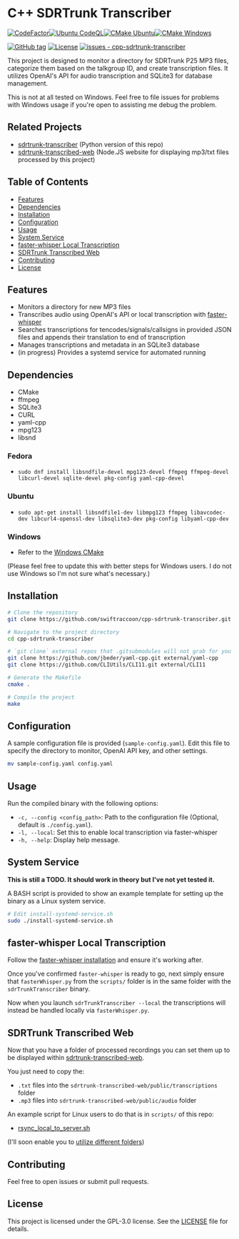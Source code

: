 # C++ SDRTrunk Transcriber
[![CodeFactor](https://www.codefactor.io/repository/github/swiftraccoon/cpp-sdrtrunk-transcriber/badge)](https://www.codefactor.io/repository/github/swiftraccoon/cpp-sdrtrunk-transcriber)[![Ubuntu CodeQL](https://github.com/swiftraccoon/cpp-sdrtrunk-transcriber/actions/workflows/ubuntu-codeql.yml/badge.svg)](https://github.com/swiftraccoon/cpp-sdrtrunk-transcriber/actions/workflows/ubuntu-codeql.yml)[![CMake Ubuntu](https://github.com/swiftraccoon/cpp-sdrtrunk-transcriber/actions/workflows/cmake-ubuntu.yml/badge.svg)](https://github.com/swiftraccoon/cpp-sdrtrunk-transcriber/actions/workflows/cmake-ubuntu.yml)[![CMake Windows](https://github.com/swiftraccoon/cpp-sdrtrunk-transcriber/actions/workflows/cmake-windows.yml/badge.svg)](https://github.com/swiftraccoon/cpp-sdrtrunk-transcriber/actions/workflows/cmake-windows.yml)

[![GitHub tag](https://img.shields.io/github/tag/swiftraccoon/cpp-sdrtrunk-transcriber?include_prereleases=&sort=semver&color=blue)](https://github.com/swiftraccoon/cpp-sdrtrunk-transcriber/releases/)
[![License](https://img.shields.io/badge/License-GPL3-blue)](#license)
[![issues - cpp-sdrtrunk-transcriber](https://img.shields.io/github/issues/swiftraccoon/cpp-sdrtrunk-transcriber)](https://github.com/swiftraccoon/cpp-sdrtrunk-transcriber/issues)

This project is designed to monitor a directory for SDRTrunk P25 MP3 files, categorize them based on the talkgroup ID, and create transcription files. It utilizes OpenAI's API for audio transcription and SQLite3 for database management.

This is not at all tested on Windows. Feel free to file issues for problems with Windows usage if you're open to assisting me debug the problem. 

## Related Projects
- [sdrtrunk-transcriber](https://github.com/swiftraccoon/sdrtrunk-transcriber) (Python version of this repo)
- [sdrtrunk-transcribed-web](https://github.com/swiftraccoon/sdrtrunk-transcribed-web) (Node.JS website for displaying mp3/txt files processed by this project)

## Table of Contents

- [Features](#features)
- [Dependencies](#dependencies)
- [Installation](#installation)
- [Configuration](#configuration)
- [Usage](#usage)
- [System Service](#system-service)
- [faster-whisper Local Transcription](#faster-whisper-local-transcription)
- [SDRTrunk Transcribed Web](#sdrtrunk-transcribed-web)
- [Contributing](#contributing)
- [License](#license)

## Features

- Monitors a directory for new MP3 files
- Transcribes audio using OpenAI's API or local transcription with [faster-whisper](https://github.com/SYSTRAN/faster-whisper)
- Searches transcriptions for tencodes/signals/callsigns in provided JSON files and appends their translation to end of transcription
- Manages transcriptions and metadata in an SQLite3 database
- (in progress) Provides a systemd service for automated running

## Dependencies

- CMake
- ffmpeg
- SQLite3
- CURL
- yaml-cpp
- mpg123
- libsnd

### Fedora

- `sudo dnf install libsndfile-devel mpg123-devel ffmpeg ffmpeg-devel libcurl-devel sqlite-devel pkg-config yaml-cpp-devel`

### Ubuntu

- `sudo apt-get install libsndfile1-dev libmpg123 ffmpeg libavcodec-dev libcurl4-openssl-dev libsqlite3-dev pkg-config libyaml-cpp-dev`

### Windows

- Refer to the [Windows CMake](https://github.com/swiftraccoon/cpp-sdrtrunk-transcriber/blob/main/.github/workflows/cmake-windows.yml)

(Please feel free to update this with better steps for Windows users. I do not use Windows so I'm not sure what's necessary.)

## Installation

```bash
# Clone the repository
git clone https://github.com/swiftraccoon/cpp-sdrtrunk-transcriber.git

# Navigate to the project directory
cd cpp-sdrtrunk-transcriber

# `git clone` external repos that .gitsubmodules will not grab for you
git clone https://github.com/jbeder/yaml-cpp.git external/yaml-cpp
git clone https://github.com/CLIUtils/CLI11.git external/CLI11

# Generate the Makefile
cmake .

# Compile the project
make
```

## Configuration

A sample configuration file is provided (`sample-config.yaml`). Edit this file to specify the directory to monitor, OpenAI API key, and other settings.

```bash
mv sample-config.yaml config.yaml
```

## Usage

Run the compiled binary with the following options:

- `-c, --config <config_path>`: Path to the configuration file (Optional, default is `./config.yaml`).
- `-l, --local`: Set this to enable local transcription via faster-whisper
- `-h, --help`: Display help message.

## System Service

**This is still a TODO. It should work in theory but I've not yet tested it.**

A BASH script is provided to show an example template for setting up the binary as a Linux system service.

```bash
# Edit install-systemd-service.sh
sudo ./install-systemd-service.sh
```

## faster-whisper Local Transcription

Follow the [faster-whisper installation](https://github.com/SYSTRAN/faster-whisper#installation) and ensure it's working after.

Once you've confirmed `faster-whisper` is ready to go, next simply ensure that `fasterWhisper.py` from the `scripts/` folder is in the same folder with the `sdrTrunkTranscriber` binary.

Now when you launch `sdrTrunkTranscriber --local` the transcriptions will instead be handled locally via `fasterWhisper.py`.


## SDRTrunk Transcribed Web

Now that you have a folder of processed recordings you can set them up to be displayed within [sdrtrunk-transcribed-web](https://github.com/swiftraccoon/sdrtrunk-transcribed-web).

You just need to copy the:
- `.txt` files into the `sdrtrunk-transcribed-web/public/transcriptions` folder
- `.mp3` files into `sdrtrunk-transcribed-web/public/audio` folder

An example script for Linux users to do that is in `scripts/` of this repo: 
- [rsync_local_to_server.sh](https://github.com/swiftraccoon/cpp-sdrtrunk-transcriber/blob/main/scripts/rsync_local_to_server.sh)

(I'll soon enable you to [utilize different folders](https://github.com/swiftraccoon/sdrtrunk-transcribed-web/issues/13))

## Contributing

Feel free to open issues or submit pull requests.

## License

This project is licensed under the GPL-3.0 license. See the [LICENSE](LICENSE) file for details.
